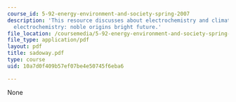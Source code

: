 ```yaml
---
course_id: 5-92-energy-environment-and-society-spring-2007
description: 'This resource discusses about electrochemistry and climate change and
  electrochemistry: noble origins bright future.'
file_location: /coursemedia/5-92-energy-environment-and-society-spring-2007/10a7d0f409b57ef07be4e50745f6eba6_sadoway.pdf
file_type: application/pdf
layout: pdf
title: sadoway.pdf
type: course
uid: 10a7d0f409b57ef07be4e50745f6eba6

---
```

None